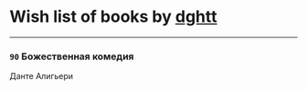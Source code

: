 # Wish list of books by [dghtt](http://vk.com/id233860015)
---

### `90` Божественная комедия
Данте Алигьери


